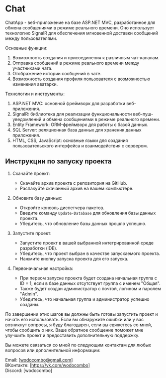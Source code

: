 # Chat
ChatApp - веб-приложение на базе ASP.NET MVC, разработанное для обмена сообщениями в режиме реального времени. Оно использует технологию SignalR для обеспечения мгновенной доставки сообщений между пользователями.  
  
  Основные функции: 
  1) Возможность создания и присоединения к различным чат-каналам.
  2) Отправка сообщений в режиме реального времени между участниками чата.
  3) Отображение истории сообщений в чате.
  4) Возможность создания профиля пользователя с возможностью изменения аватарки.

  Технологии и инструменты:
  1) ASP.NET MVC: основной фреймворк для разработки веб-приложения.
  2) SignalR: библиотека для реализации функциональности веб-пуш-уведомлений и обмена сообщениями в режиме реального времени.
  3) Entity Framework: ORM-фреймворк для работы с базой данных.
  4) SQL Server: реляционная база данных для хранения данных приложения.
  5) HTML, CSS, JavaScript: основные языки для создания пользовательского интерфейса и взаимодействия с сервером.


## Инструкции по запуску проекта

1. Скачайте проект:
   - Скачайте архив проекта с репозитория на GitHub.
   - Распакуйте скачанный архив на вашем компьютере.

2. Обновите базу данных:
   - Откройте консоль диспетчера пакетов.
   - Введите команду `Update-Database` для обновления базы данных проекта.
   - Убедитесь, что обновление базы данных прошло успешно.

3. Запустите проект:
   - Запустите проект в вашей выбранной интегрированной среде разработки (IDE).
   - Убедитесь, что проект выбран в качестве запускаемого проекта.
   - Нажмите кнопку запуска проекта для его запуска.

4. Первоначальная настройка:
   - При первом запуске проекта будет создана начальная группа с ID = 1, если в базе данных отсутствует группа с именем "Общая".
   - Также будет создан администратор с почтой, логином и паролем "Admin".
   - Убедитесь, что начальная группа и администратор успешно созданы.

По завершении этих шагов вы должны быть готовы запустить проект и начать его использовать. Если вы обнаружите ошибки или у вас возникнут вопросы, я буду благодарен, если вы свяжетесь со мной, чтобы сообщить о них. Ваше обратное сообщение поможет мне улучшить проект и предоставить дополнительную поддержку.<br>

Вы можете связаться со мной по следующим контактам для любых вопросов или дополнительной информации:

Email: [wodocombo@gmail.com]<br>
ВКонтакте: [https://vk.com/wodocombo]<br>
Discord: [wodocombo]<br>
